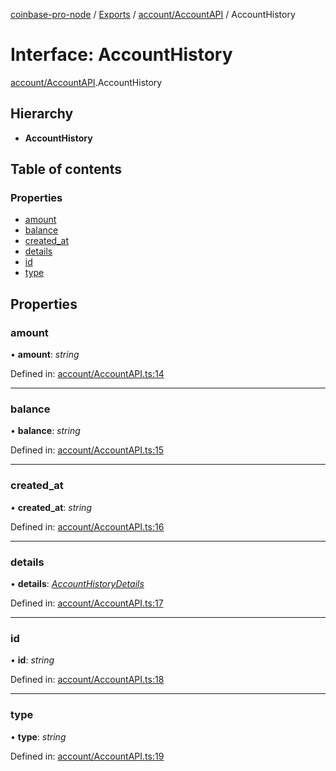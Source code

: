 [coinbase-pro-node](../../README.md) / [Exports](../../modules.md) / [account/AccountAPI](../../modules/account_accountapi.md) / AccountHistory

# Interface: AccountHistory

[account/AccountAPI](../../modules/account_accountapi.md).AccountHistory

## Hierarchy

- **AccountHistory**

## Table of contents

### Properties

- [amount](accountapi.accounthistory.md#amount)
- [balance](accountapi.accounthistory.md#balance)
- [created_at](accountapi.accounthistory.md#created_at)
- [details](accountapi.accounthistory.md#details)
- [id](accountapi.accounthistory.md#id)
- [type](accountapi.accounthistory.md#type)

## Properties

### amount

• **amount**: _string_

Defined in: [account/AccountAPI.ts:14](https://github.com/bennycode/coinbase-pro-node/blob/3350621/src/account/AccountAPI.ts#L14)

---

### balance

• **balance**: _string_

Defined in: [account/AccountAPI.ts:15](https://github.com/bennycode/coinbase-pro-node/blob/3350621/src/account/AccountAPI.ts#L15)

---

### created_at

• **created_at**: _string_

Defined in: [account/AccountAPI.ts:16](https://github.com/bennycode/coinbase-pro-node/blob/3350621/src/account/AccountAPI.ts#L16)

---

### details

• **details**: [_AccountHistoryDetails_](accountapi.accounthistorydetails.md)

Defined in: [account/AccountAPI.ts:17](https://github.com/bennycode/coinbase-pro-node/blob/3350621/src/account/AccountAPI.ts#L17)

---

### id

• **id**: _string_

Defined in: [account/AccountAPI.ts:18](https://github.com/bennycode/coinbase-pro-node/blob/3350621/src/account/AccountAPI.ts#L18)

---

### type

• **type**: _string_

Defined in: [account/AccountAPI.ts:19](https://github.com/bennycode/coinbase-pro-node/blob/3350621/src/account/AccountAPI.ts#L19)
